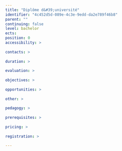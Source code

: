 ```yaml
---
title: "Diplôme d&#39;université"
identifier: "4c452d5d-089e-4c3e-9edd-da2e789f46b8"
parent: ""
continuing: false
level: bachelor
ects: 
position: 0
accessibility: >
   
contacts: >
   
duration: >
   
evaluation: >
   
objectives: >
   
opportunities: >
   
other: >
   
pedagogy: >
   
prerequisites: >
   
pricing: >
   
registration: >
   
---
```



